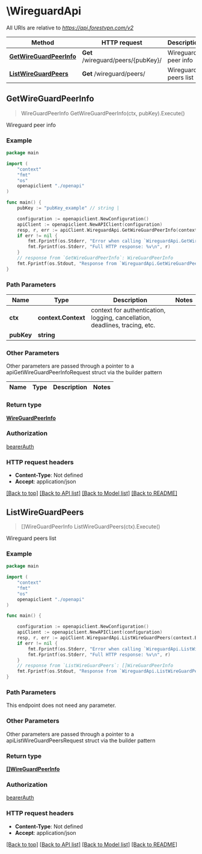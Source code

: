 # \WireguardApi

All URIs are relative to *https://api.forestvpn.com/v2*

Method | HTTP request | Description
------------- | ------------- | -------------
[**GetWireGuardPeerInfo**](WireguardApi.md#GetWireGuardPeerInfo) | **Get** /wireguard/peers/{pubKey}/ | Wireguard peer info
[**ListWireGuardPeers**](WireguardApi.md#ListWireGuardPeers) | **Get** /wireguard/peers/ | Wireguard peers list



## GetWireGuardPeerInfo

> WireGuardPeerInfo GetWireGuardPeerInfo(ctx, pubKey).Execute()

Wireguard peer info

### Example

```go
package main

import (
    "context"
    "fmt"
    "os"
    openapiclient "./openapi"
)

func main() {
    pubKey := "pubKey_example" // string | 

    configuration := openapiclient.NewConfiguration()
    apiClient := openapiclient.NewAPIClient(configuration)
    resp, r, err := apiClient.WireguardApi.GetWireGuardPeerInfo(context.Background(), pubKey).Execute()
    if err != nil {
        fmt.Fprintf(os.Stderr, "Error when calling `WireguardApi.GetWireGuardPeerInfo``: %v\n", err)
        fmt.Fprintf(os.Stderr, "Full HTTP response: %v\n", r)
    }
    // response from `GetWireGuardPeerInfo`: WireGuardPeerInfo
    fmt.Fprintf(os.Stdout, "Response from `WireguardApi.GetWireGuardPeerInfo`: %v\n", resp)
}
```

### Path Parameters


Name | Type | Description  | Notes
------------- | ------------- | ------------- | -------------
**ctx** | **context.Context** | context for authentication, logging, cancellation, deadlines, tracing, etc.
**pubKey** | **string** |  | 

### Other Parameters

Other parameters are passed through a pointer to a apiGetWireGuardPeerInfoRequest struct via the builder pattern


Name | Type | Description  | Notes
------------- | ------------- | ------------- | -------------


### Return type

[**WireGuardPeerInfo**](WireGuardPeerInfo.md)

### Authorization

[bearerAuth](../README.md#bearerAuth)

### HTTP request headers

- **Content-Type**: Not defined
- **Accept**: application/json

[[Back to top]](#) [[Back to API list]](../README.md#documentation-for-api-endpoints)
[[Back to Model list]](../README.md#documentation-for-models)
[[Back to README]](../README.md)


## ListWireGuardPeers

> []WireGuardPeerInfo ListWireGuardPeers(ctx).Execute()

Wireguard peers list

### Example

```go
package main

import (
    "context"
    "fmt"
    "os"
    openapiclient "./openapi"
)

func main() {

    configuration := openapiclient.NewConfiguration()
    apiClient := openapiclient.NewAPIClient(configuration)
    resp, r, err := apiClient.WireguardApi.ListWireGuardPeers(context.Background()).Execute()
    if err != nil {
        fmt.Fprintf(os.Stderr, "Error when calling `WireguardApi.ListWireGuardPeers``: %v\n", err)
        fmt.Fprintf(os.Stderr, "Full HTTP response: %v\n", r)
    }
    // response from `ListWireGuardPeers`: []WireGuardPeerInfo
    fmt.Fprintf(os.Stdout, "Response from `WireguardApi.ListWireGuardPeers`: %v\n", resp)
}
```

### Path Parameters

This endpoint does not need any parameter.

### Other Parameters

Other parameters are passed through a pointer to a apiListWireGuardPeersRequest struct via the builder pattern


### Return type

[**[]WireGuardPeerInfo**](WireGuardPeerInfo.md)

### Authorization

[bearerAuth](../README.md#bearerAuth)

### HTTP request headers

- **Content-Type**: Not defined
- **Accept**: application/json

[[Back to top]](#) [[Back to API list]](../README.md#documentation-for-api-endpoints)
[[Back to Model list]](../README.md#documentation-for-models)
[[Back to README]](../README.md)

